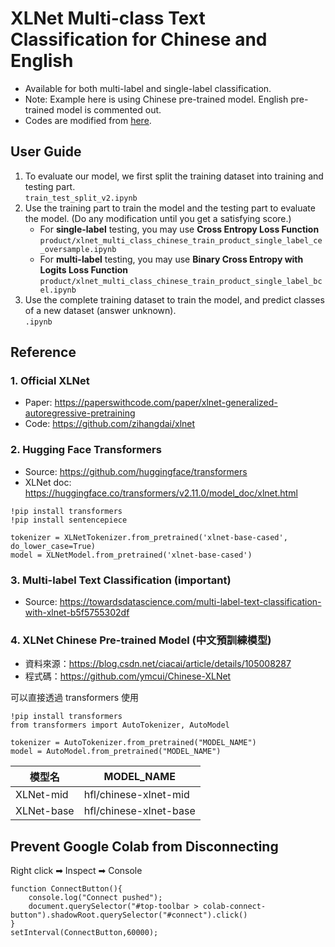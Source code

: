 # XLNet Multi-class Text Classification for Chinese and English
* Available for both multi-label and single-label classification.
* Note: Example here is using Chinese pre-trained model. English pre-trained model is commented out.
* Codes are modified from [here](#3-multi-label-text-classification-important).

## User Guide
1. To evaluate our model, we first split the training dataset into training and testing part.<br/> ```train_test_split_v2.ipynb```
2. Use the training part to train the model and the testing part to evaluate the model. (Do any modification until you get a satisfying score.)
   - For **single-label** testing, you may use **Cross Entropy Loss Function** ```product/xlnet_multi_class_chinese_train_product_single_label_ce_oversample.ipynb```
   - For **multi-label** testing, you may use **Binary Cross Entropy with Logits Loss Function** ```product/xlnet_multi_class_chinese_train_product_single_label_bcel.ipynb```
3. Use the complete training dataset to train the model, and predict classes of a new dataset (answer unknown).<br/> ```.ipynb```


## Reference
### 1. Official XLNet
- Paper: https://paperswithcode.com/paper/xlnet-generalized-autoregressive-pretraining
- Code: https://github.com/zihangdai/xlnet

### 2. Hugging Face Transformers
- Source: https://github.com/huggingface/transformers
- XLNet doc: https://huggingface.co/transformers/v2.11.0/model_doc/xlnet.html
```
!pip install transformers
!pip install sentencepiece

tokenizer = XLNetTokenizer.from_pretrained('xlnet-base-cased', do_lower_case=True)
model = XLNetModel.from_pretrained('xlnet-base-cased')
```

### 3. Multi-label Text Classification (important)
- Source: https://towardsdatascience.com/multi-label-text-classification-with-xlnet-b5f5755302df

### 4. XLNet Chinese Pre-trained Model (中文預訓練模型)
- 資料來源：https://blog.csdn.net/ciacai/article/details/105008287
- 程式碼：https://github.com/ymcui/Chinese-XLNet

可以直接透過 transformers 使用
```
!pip install transformers
from transformers import AutoTokenizer, AutoModel

tokenizer = AutoTokenizer.from_pretrained("MODEL_NAME")
model = AutoModel.from_pretrained("MODEL_NAME")
```
|模型名|MODEL_NAME|
|---|---|
|XLNet-mid|hfl/chinese-xlnet-mid|
|XLNet-base|hfl/chinese-xlnet-base|


## Prevent Google Colab from Disconnecting
Right click ➡ Inspect ➡ Console
```
function ConnectButton(){
    console.log("Connect pushed");
    document.querySelector("#top-toolbar > colab-connect-button").shadowRoot.querySelector("#connect").click()
}
setInterval(ConnectButton,60000);
```
